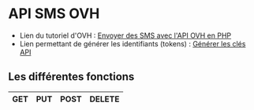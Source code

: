 # API SMS OVH
* Lien du tutoriel d'OVH : [Envoyer des SMS avec l'API OVH en PHP](https://www.ovh.com/fr/g1639.envoyer_des_sms_avec_lapi_ovh_en_php)
* Lien permettant de générer les identifiants (tokens) : [Générer les clés API](https://api.ovh.com/createToken/index.cgi?GET=/sms&GET=/sms/%2a&PUT=/sms/%2a&DELETE=/sms/%2a&POST=/sms/%2a)
## Les différentes fonctions
| GET     | PUT     | POST  | DELETE |
| --------|---------|-------|--------|

